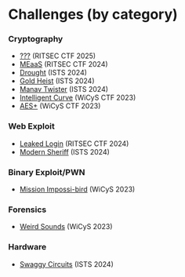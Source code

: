 # Challenges (by category)

### Cryptography
- [???](???) (RITSEC CTF 2025)
- [MEaaS](https://github.com/0xmmalik/ritsec-ctf-2024/tree/main/crypto_meaas) (RITSEC CTF 2024)
- [Drought](https://github.com/0xmmalik/ists-ctf-2024/tree/main/crypto_drought) (ISTS 2024)
- [Gold Heist](https://github.com/0xmmalik/ists-ctf-2024/tree/main/crypto_gold_heist) (ISTS 2024)
- [Manav Twister](https://github.com/0xmmalik/ists-ctf-2024/tree/main/crypto_manav_twister) (ISTS 2024)
- [Intelligent Curve](https://github.com/0xmmalik/wicys-ctf-2023/tree/main/crypto_intelligent_curve) (WiCyS CTF 2023)
- [AES+](https://github.com/0xmmalik/wicys-ctf-2023/tree/main/crypto_aes%2B) (WiCyS CTF 2023)

### Web Exploit
- [Leaked Login](https://github.com/0xmmalik/ritsec-ctf-2024/tree/main/web_leaked_login) (RITSEC CTF 2024)
- [Modern Sheriff](https://github.com/0xmmalik/ists-ctf-2024/tree/main/web_modern_sheriff) (ISTS 2024)

### Binary Exploit/PWN
- [Mission Impossi-bird](https://github.com/0xmmalik/wicys-ctf-2023/tree/main/pwn_mission_impossi-bird) (WiCyS 2023)

### Forensics
- [Weird Sounds](https://github.com/0xmmalik/wicys-ctf-2023/tree/main/foren_weird_sounds) (WiCyS 2023)

### Hardware
- [Swaggy Circuits](https://github.com/0xmmalik/ists-ctf-2024/tree/main/hardware_swaggy_circuits/challenge%20files) (ISTS 2024)
